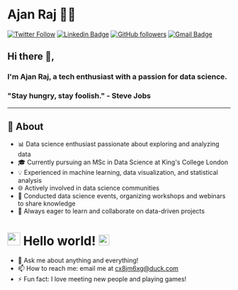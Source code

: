 # Ajan Raj 👨‍💻

[![Twitter Follow](https://img.shields.io/twitter/follow/ajanraj25?label=Follow)](https://twitter.com/intent/follow?screen_name=ajanraj25)
[![Linkedin Badge](https://img.shields.io/badge/-ajanraj-blue?style=flat-square&logo=Linkedin&logoColor=white&link=https://www.linkedin.com/in/ajanraj/)](https://www.linkedin.com/in/ajanraj/)
[![GitHub followers](https://img.shields.io/github/followers/ajanraj?label=Follow&style=social)](https://github.com/ajanraj/?tab=follow)
[![Gmail Badge](https://img.shields.io/badge/-cx8jm6xg@duck.com-c14438?style=flat-square&logo=Gmail&logoColor=white&link=mailto:cx8jm6xg@duck.com)](mailto:cx8jm6xg@duck.com)

## Hi there 👋,

### I'm Ajan Raj, a tech enthusiast with a passion for data science.

### "Stay hungry, stay foolish." - Steve Jobs

---

## 🧐 About

- 📊 Data science enthusiast passionate about exploring and analyzing data
- 🎓 Currently pursuing an MSc in Data Science at King's College London
- 💡 Experienced in machine learning, data visualization, and statistical analysis
- 🌐 Actively involved in data science communities
- 🎤 Conducted data science events, organizing workshops and webinars to share knowledge
- 🚀 Always eager to learn and collaborate on data-driven projects

# <img src="https://github.com/TheDudeThatCode/TheDudeThatCode/blob/master/Assets/Hi.gif" width="29px"> Hello world!&nbsp;<img src="https://github.com/TheDudeThatCode/TheDudeThatCode/blob/master/Assets/Earth.gif" width="24px">

- 💬 Ask me about anything and everything!
- 📫 How to reach me: email me at cx8jm6xg@duck.com
- ⚡ Fun fact: I love meeting new people and playing games!

<!--
**ajanraj/ajanraj** is a ✨ _special_ ✨ repository because its `README.md` (this file) appears on your GitHub profile.

🤔

-->
